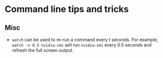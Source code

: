 Command line tips and tricks
============================

Misc
----

* `watch` can be used to re-run a command every t seconds. For example, `watch -n 0.5 nvidia-smi` will run `nvidia-smi` every 0.5 seconds and refresh the full screen output.
